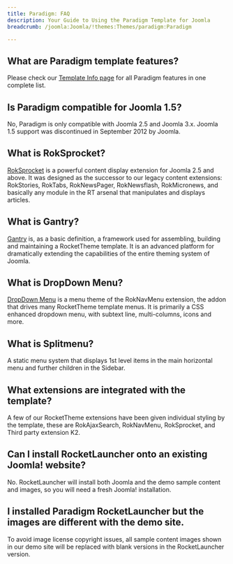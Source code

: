 ```yaml
---
title: Paradigm: FAQ
description: Your Guide to Using the Paradigm Template for Joomla
breadcrumb: /joomla:Joomla/!themes:Themes/paradigm:Paradigm

---
```


What are Paradigm template features?
-----

Please check our [Template Info page][features] for all Paradigm features in one complete list.

Is Paradigm compatible for Joomla 1.5?
-----

No, Paradigm is only compatible with Joomla 2.5 and Joomla 3.x. Joomla 1.5 support was discontinued in September 2012 by Joomla.

What is RokSprocket?
-----

[RokSprocket][roksprocket] is a powerful content display extension for Joomla 2.5 and above. It was designed as the successor to our legacy content extensions: RokStories, RokTabs, RokNewsPager, RokNewsflash, RokMicronews, and basically any module in the RT arsenal that manipulates and displays articles.

What is Gantry?
-----

[Gantry][gantry] is, as a basic definition, a framework used for assembling, building and maintaining a RocketTheme template. It is an advanced platform for dramatically extending the capabilities of the entire theming system of Joomla.

What is DropDown Menu?
-----

[DropDown Menu][dropdown] is a menu theme of the RokNavMenu extension, the addon that drives many RocketTheme template menus. It is primarily a CSS enhanced dropdown menu, with subtext line, multi-columns, icons and more.

What is Splitmenu?
-----

A static menu system that displays 1st level items in the main horizontal menu and further children in the Sidebar.

What extensions are integrated with the template?
-----

A few of our RocketTheme extensions have been given individual styling by the template, these are RokAjaxSearch, RokNavMenu, RokSprocket, and Third party extension K2.

Can I install RocketLauncher onto an existing Joomla! website?
-----

No. RocketLauncher will install both Joomla and the demo sample content and images, so you will need a fresh Joomla! installation.

I installed Paradigm RocketLauncher but the images are different with the demo site.
-----

To avoid image license copyright issues, all sample content images shown in our demo site will be replaced with blank versions in the RocketLauncher version.

[gantry]: http://gantry-framework.org/
[features]: http://demo.rockettheme.com/joomla-templates/paradigm/features
[font]: http://www.fontsquirrel.com/fonts/Raleway
[forum]: http://www.rockettheme.com/forum/joomla-template-paradigm
[roksprocket]: http://www.rockettheme.com/joomla/extensions/roksprocket
[dropdown]: http://demo.rockettheme.com/joomla-templates/paradigm/features/menu-options
[splitmenu]: http://demo.rockettheme.com/joomla-templates/paradigm/features/menu-options
